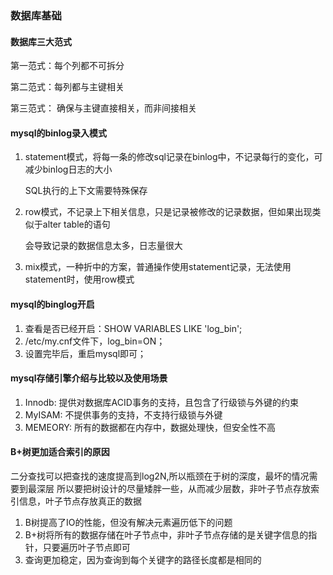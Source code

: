 ### 数据库基础

#### 数据库三大范式

第一范式：每个列都不可拆分

第二范式：每列都与主键相关

第三范式： 确保与主键直接相关，而非间接相关

#### mysql的binlog录入模式

1. statement模式，将每一条的修改sql记录在binlog中，不记录每行的变化，可减少binlog日志的大小

   SQL执行的上下文需要特殊保存

2. row模式，不记录上下相关信息，只是记录被修改的记录数据，但如果出现类似于alter table的语句

   会导致记录的数据信息太多，日志量很大

3. mix模式，一种折中的方案，普通操作使用statement记录，无法使用statement时，使用row模式

#### mysql的binglog开启

1. 查看是否已经开启：SHOW VARIABLES LIKE 'log_bin';
2. /etc/my.cnf文件下，log_bin=ON；
3. 设置完毕后，重启mysql即可；

#### mysql存储引擎介绍与比较以及使用场景

1. Innodb: 提供对数据库ACID事务的支持，且包含了行级锁与外键的约束
2. MyISAM: 不提供事务的支持，不支持行级锁与外键
3. MEMEORY: 所有的数据都在内存中，数据处理快，但安全性不高

#### B+树更加适合索引的原因

二分查找可以把查找的速度提高到log2N,所以瓶颈在于树的深度，最坏的情况需要到最深层
所以要把树设计的尽量矮胖一些，从而减少层数，非叶子节点存放索引信息，叶子节点存放真正的数据

1. B树提高了IO的性能，但没有解决元素遍历低下的问题
2. B+树将所有的数据存储在叶子节点中，非叶子节点存储的是关键字信息的指针，只要遍历叶子节点即可
3. 查询更加稳定，因为查询到每个关键字的路径长度都是相同的

